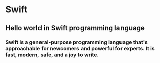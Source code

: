 # Swift
## Hello world in Swift programming language

### Swift is a general-purpose programming language that's approachable for newcomers and powerful for experts. It is fast, modern, safe, and a joy to write.